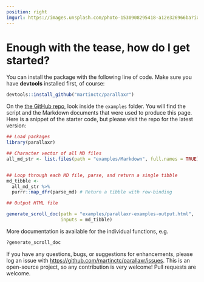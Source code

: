 ```yaml
---
position: right
imgurl: https://images.unsplash.com/photo-1530908295418-a12e326966ba?ixlib=rb-1.2.1&ixid=eyJhcHBfaWQiOjEyMDd9&auto=format&fit=crop&w=334&q=80
---
```


# Enough with the tease, how do I get started?

You can install the package with the following line of code. Make sure you have **devtools** installed first, of course:

```R
devtools::install_github("martinctc/parallaxr")
```

On the [the GitHub repo](https://github.com/martinctc/parallaxr), look inside the `examples` folder. You will find the script and the Markdown documents that were used to produce this page. Here is a snippet of the starter code, but please visit the repo for the latest version:

```R
## Load packages
library(parallaxr)

## Character vector of all MD files
all_md_str <- list.files(path = "examples/Markdown", full.names = TRUE)


## Loop through each MD file, parse, and return a single tibble
md_tibble <-
  all_md_str %>%
  purrr::map_dfr(parse_md) # Return a tibble with row-binding

## Output HTML file

generate_scroll_doc(path = "examples/parallaxr-examples-output.html",
                    inputs = md_tibble)
```

More documentation is available for the individual functions, e.g. 

```R
?generate_scroll_doc
```

If you have any questions, bugs, or suggestions for enhancements, please log an issue with https://github.com/martinctc/parallaxr/issues. This is an open-source project, so any contribution is very welcome! Pull requests are welcome. 

